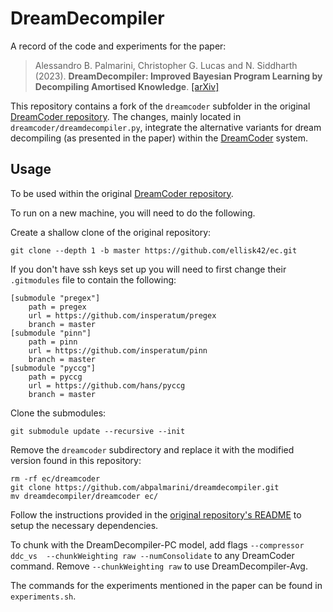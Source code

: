 # DreamDecompiler
A record of the code and experiments for the paper:
> Alessandro B. Palmarini, Christopher G. Lucas and N. Siddharth (2023). **DreamDecompiler: Improved Bayesian Program Learning by Decompiling Amortised Knowledge**. [[arXiv]](https://arxiv.org/abs/2306.07856)

This repository contains a fork of the `dreamcoder` subfolder in the original [DreamCoder repository](https://github.com/ellisk42/ec). The changes, mainly located in `dreamcoder/dreamdecompiler.py`, integrate the alternative variants for dream decompiling (as presented in the paper) within the [DreamCoder](https://arxiv.org/abs/2006.08381) system.

## Usage
To be used within the original [DreamCoder repository](https://github.com/ellisk42/ec).

To run on a new machine, you will need to do the following.

Create a shallow clone of the original repository:
```
git clone --depth 1 -b master https://github.com/ellisk42/ec.git
```

If you don't have ssh keys set up you will need to first change their `.gitmodules` file to contain the following:
```
[submodule "pregex"]
	path = pregex
	url = https://github.com/insperatum/pregex
	branch = master
[submodule "pinn"]
	path = pinn
	url = https://github.com/insperatum/pinn
	branch = master
[submodule "pyccg"]
	path = pyccg
	url = https://github.com/hans/pyccg
	branch = master
```

Clone the submodules:
```
git submodule update --recursive --init
```

Remove the `dreamcoder` subdirectory and replace it with the modified version found in this repository:
```
rm -rf ec/dreamcoder
git clone https://github.com/abpalmarini/dreamdecompiler.git
mv dreamdecompiler/dreamcoder ec/
```

Follow the instructions provided in the [original repository's README](https://github.com/ellisk42/ec) to
setup the necessary dependencies.

To chunk with the DreamDecompiler-PC model, add flags `--compressor ddc_vs  --chunkWeighting raw --numConsolidate`  to any DreamCoder command. Remove `--chunkWeighting raw` to use DreamDecompiler-Avg. 

The commands for the experiments mentioned in the paper can be found in `experiments.sh`.
